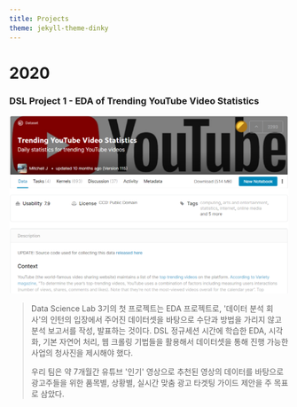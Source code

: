 ```yaml
---
title: Projects
theme: jekyll-theme-dinky
---
```


# **2020**

### **DSL Project 1 - EDA of Trending YouTube Video Statistics**

[![YouTube](\assets\img\project\Youtube.png)](https://yonsei-my.sharepoint.com/:p:/g/personal/euijun_choi_o365_yonsei_ac_kr/ESuQPLZBIQdNidqzf2CxHs0BlQYbdKnCMyB4zvkaG2EACw?rtime=A8A6vfLM10g)

> Data Science Lab 3기의 첫 프로젝트는 EDA 프로젝트로, '데이터 분석 회사'의 인턴의 입장에서
> 주어진 데이터셋을 바탕으로 수단과 방법을 가리지 않고 분석 보고서를 작성, 발표하는 것이다.
> DSL 정규세션 시간에 학습한 EDA, 시각화, 기본 자연어 처리, 웹 크롤링 기법들을 활용해서 
> 데이터셋을 통해 진행 가능한 사업의 청사진을 제시해야 했다.
>
> 우리 팀은 약 7개월간 유튜브 '인기' 영상으로 추천된 영상의 데이터를 바탕으로
> 광고주들을 위한 품목별, 상황별, 실시간 맞춤 광고 타겟팅 가이드 제안을 주 목표로 삼았다.      